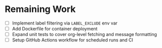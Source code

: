 # Remaining Work

- [ ] Implement label filtering via `LABEL_EXCLUDE` env var
- [ ] Add Dockerfile for container deployment
- [ ] Expand unit tests to cover org-level fetching and message formatting
- [ ] Setup GitHub Actions workflow for scheduled runs and CI
